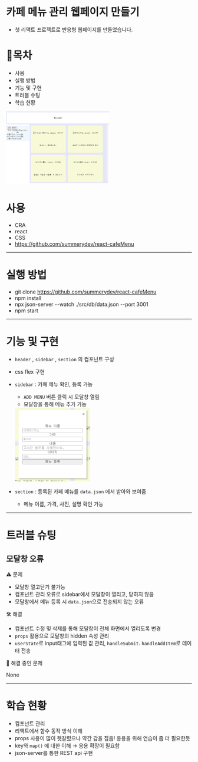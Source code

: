 # 카페 메뉴 관리 웹페이지 만들기
- 첫 리액트 프로젝트로 반응형 웹페이지를 만들었습니다.

# 🎈목차
- 사용
- 실행 방법
- 기능 및 구현
- 트러블 슈팅
- 학습 현황

<img src="./src/image/home.png" height="200">

# 사용
- CRA
- react
- CSS
- https://github.com/summerydev/react-cafeMenu

---
# 실행 방법
- git clone https://github.com/summerydev/react-cafeMenu
- npm install
- npx json-server --watch ./src/db/data.json --port 3001
- npm start

---

# 기능 및 구현

- `header` , `sidebar` , `section` 의 컴포넌트 구성
- css flex 구현
- `sidebar` : 카페 메뉴 확인, 등록 가능
    - `ADD MENU` 버튼 클릭 시 모달창 열림
    - 모달창을 통해 메뉴 추가 가능
    <img src="./src/image/modal.png" height="200">
    
- `section` : 등록된 카페 메뉴를 `data.json` 에서 받아와 보여줌
    - 메뉴 이름, 가격, 사진, 설명 확인 가능

---

# 트러블 슈팅

## 모달창 오류

⚠️ 문제

- 모달창 열고닫기 불가능
- 컴포넌트 관리 오류로 sidebar에서 모달창이 열리고, 닫히지 않음
- 모달창에서 메뉴 등록 시 `data.json`으로 전송되지 않는 오류

🛠️ 해결

- 컴포넌트 수정 및 삭제를 통해 모달창이 전체 화면에서 열리도록 변경
- `props` 활용으로 모달창의 hidden 속성 관리
- `userState`로 input태그에 입력된 값 관리, `handleSubmit`. `handleAddItem`로 데이터 전송


🚧 해결 중인 문제

None

---

# 학습 현황

- 컴포넌트 관리
- 리액트에서 함수 동작 방식 이해
- props 사용이 많이 헷갈렸으나 약간 감을 잡음! 응용을 위해 연습이 좀 더 필요한듯
- key와 `map()` 에 대한 이해 → 응용 확장이 필요함
- json-server를 통한 REST api 구현